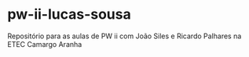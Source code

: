 # pw-ii-lucas-sousa
Repositório para as aulas de PW ii com João Siles e Ricardo Palhares na ETEC Camargo Aranha
